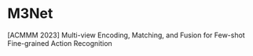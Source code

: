 # M3Net
[ACMMM 2023] Multi-view Encoding, Matching, and Fusion for Few-shot Fine-grained Action Recognition
